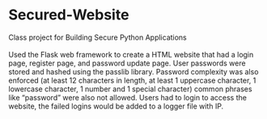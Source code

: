 # Secured-Website
Class project for Building Secure Python Applications
<br><br>
Used the Flask web framework to create a HTML website that had a login page, register page, and password update page. User passwords were stored and hashed using the passlib library. Password complexity was also enforced (at least 12 characters in length, at least 1 uppercase character, 1 lowercase character, 1 number and 1 special character) common phrases like “password” were also not allowed. Users had to login to access the website, the failed logins would be added to a logger file with IP.
